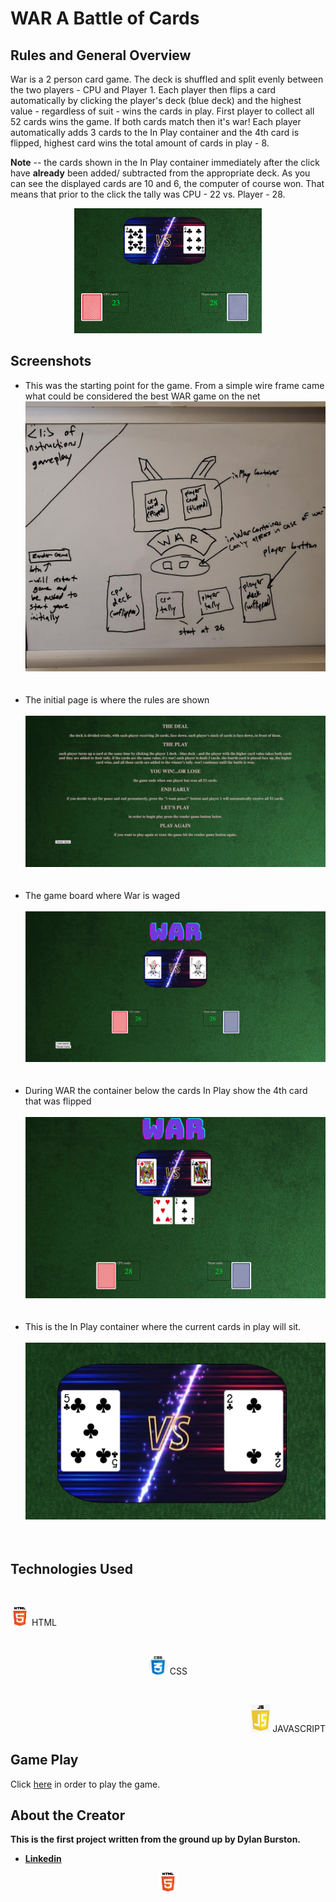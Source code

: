 
# **WAR** A Battle of Cards
## Rules and General Overview
War is a 2 person card game. The deck is shuffled and split evenly between the two players - CPU and Player 1. Each player then flips a card automatically by clicking the player's deck (blue deck) and the highest value - regardless of suit - wins the cards in play. First player to collect all 52 cards wins the game. If both cards match then it's war! Each player automatically adds 3 cards to the In Play container and the 4th card is flipped, highest card wins the total amount of cards in play - 8. 

**Note**
-- the cards shown in the In Play container immediately after the click have **already** been added/ subtracted from the appropriate deck. As you can see the displayed cards are 10 and 6, the computer of course won. That means that prior to the click the tally was CPU - 22 vs. Player - 28.

<p align="center">
  <img width="300" height="200" src="card-deck-css/images/note.jpg">
</p>


## Screenshots 
- This was the starting point for the game. From a simple wire frame came what could be considered the best WAR game on the net
![Wire Frame](card-deck-css/images/wireFrame.jpeg)
<br><br><br>
- The initial page is where the rules are shown
<br><br>
![Rule Screen](card-deck-css/images/screenshot1.jpeg)
<br><br><br>
- The game board where War is waged 
<br><br>
![Game Board](card-deck-css/images/screenshot2.jpeg)
<br><br><br>
- During WAR the container below the cards In Play show the 4th card that was flipped
<br><br>
![It's War!!](card-deck-css/images/screenshot3.jpeg)
<br><br><br>
- This is the In Play container where the current cards in play will sit.
<br><br>
![It's War!!](card-deck-css/images/inplay.jpeg)
<br><br><br>

## Technologies Used
<BR>
<p align="left">
  <img width="30" src="card-deck-css/images/html.jpeg"> 
  HTML
</p>
<br>
<p align="center">
  <img width="30" src="card-deck-css/images/css.jpeg">
  CSS
</p>
<br>
<p align="right">
  <img width="30" src="card-deck-css/images/js.jpeg"> 
  JAVASCRIPT
</p>

## Game Play
Click [here](https://pages.git.generalassemb.ly/dburston/War-Card-Game/) in order to play the game. 
## About the Creator 
**This is the first project written from the ground up by Dylan Burston.**
- **[Linkedin](https://www.linkedin.com/in/dylan-burston-09727265/)**




<p align="center">
  <img width="30" src="card-deck-css/images/html.jpeg">
</p>








